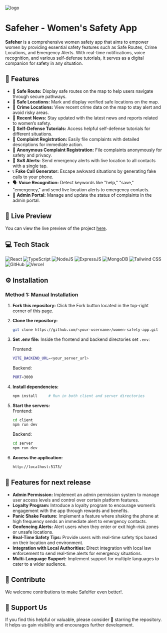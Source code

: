 ![logo](https://www.imsafe.app/wp-content/uploads/2024/05/Group-78617@2x.png)

# Safeher - Women's Safety App

**Safeher** is a comprehensive women safety app that aims to empower women by providing essential safety features such as Safe Routes, Crime Locations, and Emergency Alerts. With real-time notifications, voice recognition, and various self-defense tutorials, it serves as a digital companion for safety in any situation.

## 🔮 Features

- 📍 **Safe Route:** Display safe routes on the map to help users navigate through secure pathways.
- 📍 **Safe Locations:** Mark and display verified safe locations on the map.
- 🚨 **Crime Locations:** View recent crime data on the map to stay alert and avoid risky areas.
- 📰 **Recent News:** Stay updated with the latest news and reports related to women’s safety.
- 🥋 **Self-Defense Tutorials:** Access helpful self-defense tutorials for different situations.
- 📝 **Complaint Registration:** Easily file complaints with detailed descriptions for immediate action.
- 📝 **Anonymous Complaint Registration:** File complaints anonymously for safety and privacy.
- 🚨 **SoS Alerts:** Send emergency alerts with live location to all contacts with a single tap.
- 📞 **Fake Call Generator:** Escape awkward situations by generating fake calls to your phone.
- 🗣️ **Voice Recognition:** Detect keywords like "help," "save," "emergency," and send live location alerts to emergency contacts.
- 👮 **Admin Portal:** Manage and update the status of complaints in the admin portal.
  
## 🚀 Live Preview

You can view the live preview of the project [here](https://women-safety-platform.vercel.app/).

## 💻 Tech Stack

![React](https://img.shields.io/badge/React-20232A?style=for-the-badge&logo=react&logoColor=61DAFB)
![TypeScript](https://img.shields.io/badge/TypeScript-007ACC?style=for-the-badge&logo=typescript&logoColor=white)
![NodeJS](https://img.shields.io/badge/Node.js-43853D?style=for-the-badge&logo=node.js&logoColor=white)
![ExpressJS](https://img.shields.io/badge/Express.js-404D59?style=for-the-badge)
![MongoDB](https://img.shields.io/badge/MongoDB-47A248?style=for-the-badge&logo=mongodb&logoColor=white)
![Tailwind CSS](https://img.shields.io/badge/Tailwind_CSS-38B2AC?style=for-the-badge&logo=tailwind-css&logoColor=white)
![GitHub](https://img.shields.io/badge/GitHub-100000?style=for-the-badge&logo=github&logoColor=white)
![Vercel](https://img.shields.io/badge/Vercel-000000?style=for-the-badge&logo=vercel&logoColor=white)

## ⚙️ Installation

### Method 1: Manual Installation

1. **Fork this repository:** Click the Fork button located in the top-right corner of this page.
2. **Clone the repository:**
   ```bash
   git clone https://github.com/<your-username>/women-safety-app.git
   ```
3. **Set .env file:**
   Inside the frontend and backend directories set `.env`:

   Frontend:

   ```bash
   VITE_BACKEND_URL=<your_server_url>
   ```

   Backend:

   ```bash
   PORT=3000
   ```

4. **Install dependencies:**
   ```bash
   npm install     # Run in both client and server directories
   ```
5. **Start the servers:**  
   Frontend:
   ```bash
   cd client
   npm run dev
   ```
   Backend:
   ```bash
   cd server
   npm run dev
   ```
6. **Access the application:**
   ```bash
   http://localhost:5173/
   ```

## 🔮 Features for next release

- **Admin Permission:** Implement an admin permission system to manage user access levels and control over certain platform features.
- **Loyalty Program:** Introduce a loyalty program to encourage women’s engagement with the app through rewards and benefits.
- **Panic Shake Feature:** Implement a feature where shaking the phone at high frequency sends an immediate alert to emergency contacts.
- **Geofencing Alerts:** Alert users when they enter or exit high-risk zones or unsafe locations.
- **Real-Time Safety Tips:** Provide users with real-time safety tips based on their location and environment.
- **Integration with Local Authorities:** Direct integration with local law enforcement to send real-time alerts for emergency situations.
- **Multi-Language Support:** Implement support for multiple languages to cater to a wider audience.

## 🤝 Contribute

We welcome contributions to make SafeHer even better!.

## 🌟 Support Us

If you find this helpful or valuable, please consider 🌟 starring the repository. It helps us gain visibility and encourages further development.
